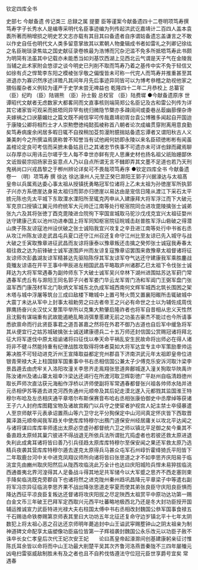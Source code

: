 <!-- { "loadSidebar": true } -->
钦定四库全书

史部七
今献备遗
传记类三
总録之属
提要
臣等谨案今献备遗四十二卷明项笃寿撰笃寿字子长秀水人是编専采明代名臣事迹编为列传起洪武讫嘉靖计二百四人盖本袁袠所著而稍增损之明史艺文志亦载有其目其曰备遗者自序谓姑备遗忘盖谦言之不敢以作史自任也明代文人类多留意掌故其以累朝人物彚辑成书者如雷礼之列卿记徐纮之名臣琬琰录焦竑之国史献征录卷帙最为浩博而冗杂汜滥不免多所抵牾笃寿此书颇为明简有法虽其中记载亦未能悉当如刘基饮西湖上见西北云气谓是天子气在金陵我当辅之此术家附会悠谬之谈今明史已刋削不取而笃寿乃着之基传中实不免于轻信又如徐有贞之悍鸷李东阳之模棱张孚敬之偏愎皆未可称一代完人而笃寿并推重甚至其进退亦为寡识然序述详赡凡其间年月先后事迹异同皆可以为博考叅稽之助视他家之猥俗龎杂者义例较为谨严于史学未尝无禆益也
乾隆四十二年二月恭校上
总纂官 （臣）纪昀 （臣）陆锡熊 （臣）孙士毅
总校官 （臣）陆费墀
●今献备遗原序
世谭昭代文献者无虑数家大都畧同而文直事核则端简郑公名臣记及古和雷公列传为详其它诸家皆可观采而抵牾同异罕有统归微隐节槩亦多疎阔间或委巷丛菆幽蔀俚杂谗夫嫁祸之口谀墓媚灶之篇文既不阙信寜可传哉嘉靖初胥台袁公博雅多闻起自开国迨于康陵公卿将相烈士才人崇勲懋徳纯懿孤棱称首八朝者论次成编贯穿附离用意良勤矣笃寿病废余闲居多暇日辄不自揆稍加芟剪漫附臆揣姑备遗忘谭者又谓阳秋古人义兼美刺今之所撰溢焉褒称曽不知誉当有试他阙何妨即永陵以来名臣硕徳彬彬有闻虽盖棺论定良可考信而采摭未备姑且已之其诸忠节佚事不可遗亦未可详也録而藏焉聊以存厚亦以用讳云尔嗟乎生人每不幸世亦鲜有完人思亷史材也扬名祖父祇贻姗鄙休文诋毁裴宗招扬家丑妄意点人乃以自点所谓无言不雠即弄其文墨不足道也若乃天刑鬼祸尚口兴戎昌黎之于栁州辨论详矣可不畏哉项笃寿序
●钦定四库全书
今献备遗卷一
（明）项笃寿 撰
徐达
徐达濠州人元至正癸巳滁阳王郭子兴据濠达与太祖髙皇帝以兵属焉达委心事太祖从授镇抚勇略冠军位诸将上乙未太祖为孙徳崖军所执郭子兴亦方系徳崖达身易太祖归而郭亦归徳崖以易达由是宠信日隆从渡江下采石太平掳元陈也先太平城下东取溧水溧阳所至辄克丙申从入建康拜大将军浮江而下大破元军克京口授镇江翼元帅府统军大元帅迁江南等处行枢宻院同佥进攻毘陵擒张士诚弟张九六及其将张徳丁酉克毘陵进佥院徇下寜国宣城取马驼沙戊戌克宜兴太祖征婺州达守建康己亥以池州功进奉国上将军同知枢宻院征皖城击赵普胜军浮山砦破之得潜山庚子陈友谅寇池州设伏破之张士诚陷我宜兴攻复之辛丑进江南等处行中书省右丞从攻江州陈友谅走武昌屯兵夏口还守江州召还复命守江州比至友谅已先入城守与战大破之壬寅取豫章进征武昌而友谅将康泰以豫章叛还击擒之癸夘张士诚寇我寿春太祖往救之达为前锋破士诚军遂围庐州而友谅复寇豫章诏罢围来救豫章太祖督诸将征友谅师次彭蠡湖友谅军精甚达先驱陷陈俘其军友谅军夺气达还守建康我军乘胜鏖战竟殱友谅语在开平王事中甲辰进左相国武昌平略取庐州诸郡乙巳太祖下令伐张士诚拜达为大将军常遇春为副帅师东下大破士诚军吴兴皁林下湖州进围姑苏达军葑门常遇春军虎丘有与滁阳王同名郭子兴者军娄门华云龙军胥门汤和军阊门王弼军盘门张温军西门康茂材军北门耿炳文军城东北仇成军城西南何文辉军城西北筑长围困之架木塔与城中浮屠等筑台三成曰敌楼下瞰城中上置弓弩火筒又置襄阳礟所击辄破城中大震丁未达从军中上封事太祖勅劳之曰古者帝王之兴必有命世之士以为辅佐成周伐罪鹰扬奋兴炎汉仗义羣策毕举所以克集大勲肇启隆祚者也将军自昔相从忠义天性然且沈毅有谋端重有武故能遏絶乱略消弭羣慝建无前之功虽古豪杰不能过也今所请事悉欲禀命而行此贤臣事君之道吾甚嘉之然将在外君不御乃古道也自后军中缓急将军其从便宜行之姑苏城破擒张士诚送建康德兵二十五万师还封信国公赏赐冠诸将拜北征大将军遂伐中原太祖谕诸将曰征伐以奉天命平祸乱安生民故命将出师必在得人诸将非不徤斗然能持重有纪律战胜攻取得将体者莫如大将军达宜专主中军策励羣帅运筹决胜不可轻动进克沂州王宣降取益都定兖州郡县下济南洪武元年太祖即皇帝位进银青荣禄大夫上柱国録军国重事中书右丞相信国公兼太子少傅克乐安泝河取汴梁李景昌遁去由虎牢关入洛阳攻潼关李思齐走鳯翔张思道奔鄜城遂入潼关狥取华陜禹许陈汝诸州及诸山寨太祖幸汴梁达还谒行在所渡河取卫辉彰徳广平赵州自临清趋徳州取长芦师次直沽获元海船作浮桥以济师使副将军常遇春都督张兴祖各帅师水陆并进元丞相伊苏等遁去进克河西务通州元顺帝及其后妃走漠北遂入元都戮其监国淮王特穆尔布哈及左丞相庆通平章塔尔布斯保赛音布哈右丞相张康伯御史中丞摩绰等获诸王子六人封府库图籍宝物及诸故宫殿门以兵守之使宦者护视宫人妃主禁士卒侵暴遣人至京师献平元表承诏置燕山等六卫守北平分狥保定中山河间真定怀庆皆下西取晋冀泽潞元顺帝闻我军趋关中使库库特穆尔出鴈门道保安州经居庸关以攻北平达闻之与诸将谋曰库库率师逺出太原必空虚孙都督统六卫之师以镇北平足御之矣今乗其不备直趋太原倾其巢穴彼进不得战退无所依兵法所谓批亢捣虚者也若彼还救太原进退失利此成禽耳诸将皆曰善乃引兵径趋太原库库特穆尔至保安闻之果还军救太原乃选精兵夜袭其营库库特穆尔遁去遂克太原得兵马甚众屯军石州崞忻霍绛猗氏平阳皆下二年取鹿台河中关中进克凤翔议师所向诸将皆曰张思道之才不如李思齐庆阳易于临洮宜先由豳州取庆阳然后从陇西攻临洮此万全计也达曰庆阳城险兵悍未易猝拔临洮西通畨夷北界河湟得其人足备战斗得其地足共军储今以大军蹙之思齐不西走塞则束手降矣临洮既克旁郡自下也诸将然之进克陇州秦州趋巩昌降元平章梁子中等遣右副将军冯宗异征临洮李思齐果不战出降张思道走寜夏而使其弟张良臣守庆阳良臣惧而降达西征平凉良臣复叛达还督诸将攻庆阳拔之尽定陜西太祖赏平中原功达功第一赐白金文币三年破王巴拜军定西取兴元西平吐蕃略地极西北乃还是冬大封功臣授开国辅运推诚宣力武臣特进光禄大夫右柱国太傅中书右丞相改封魏国公叅军国事食禄五千石赐诰命铁劵赐第京师表其里曰大功坊五年北征还复命守边岁镇北平十七年太阴数犯上将太祖心恶之召达还京师明年薨追封中山王谥武寜赐塟钟山之阴太祖亲为制神道碑文命配享太庙塑像功臣庙位皆第一子辉祖袭封魏国公永乐改元以功臣子赦不诛卒长女仁孝皇后次代王妃次安王妃　　论曰髙皇帝起濠滁间创基建康躬亲征讨惟陈氏耳余皆以命将而中山王功最大削楚平吴其次齐鲁河洛燕晋秦陇不三四年屡殱元凶电扫雷驱威敌制胜未有及之者也且不自矜伐恪遵法守位冠元臣世享爵号宜矣
常遇春
